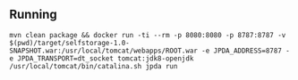 Running
-
    mvn clean package && docker run -ti --rm -p 8080:8080 -p 8787:8787 -v $(pwd)/target/selfstorage-1.0-SNAPSHOT.war:/usr/local/tomcat/webapps/ROOT.war -e JPDA_ADDRESS=8787 -e JPDA_TRANSPORT=dt_socket tomcat:jdk8-openjdk /usr/local/tomcat/bin/catalina.sh jpda run